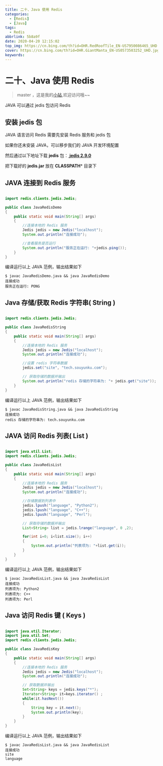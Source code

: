 ```yaml
---
title: 二十、Java 使用 Redis
categories:
  - [Redis]
  - [Java]
tags:
  - Redis
abbrlink: 5b8a9f
date: 2020-04-20 12:15:02
top_img: https://cn.bing.com/th?id=OHR.RedRoofTile_EN-US7950086465_UHD.jpg
cover: https://cn.bing.com/th?id=OHR.GiantManta_EN-US0573503252_UHD.jpg
keywords:  
---
```

# 二十、Java 使用 Redis
> master ，这是我的[小站](https://www.tryrun.top),欢迎访问哦~~

JAVA 可以通过 jedis 包访问 Redis

## 安装 jedis 包

JAVA 语言访问 Redis 需要先安装 Redis 服务和 jedis 包

如果你还未安装 JAVA，可以移步我们的 JAVA 开发环境配置

然后通过以下地址下载 **jedis** 包：[ **jedis 2.9.0**](https://mvnrepository.com/artifact/redis.clients/jedis)

把下载好的 **jedis.jar** 放在 **CLASSPATH*** 目录下

## JAVA 连接到 Redis 服务

```JAVA

import redis.clients.jedis.Jedis;

public class JavaRedisDemo 
{
    public static void main(String[] args) 
    {
        //连接本地的 Redis 服务
        Jedis jedis = new Jedis("localhost");
        System.out.println("连接成功");

        //查看服务是否运行
        System.out.println("服务正在运行: "+jedis.ping());
    }
}
```

编译运行以上 JAVA 范例，输出结果如下

```
$ javac JavaRedisDemo.java && java JavaRedisDemo
连接成功
服务正在运行: PONG
```

## Java 存储/获取 Redis 字符串( String )

```JAVA

import redis.clients.jedis.Jedis;

public class JavaRedisString 
{
    public static void main(String[] args) 
    {
        //连接本地的 Redis 服务
        Jedis jedis = new Jedis("localhost");
        System.out.println("连接成功");

        //设置 redis 字符串数据
        jedis.set("site", "tech.souyunku.com");

        // 获取存储的数据并输出
        System.out.println("redis 存储的字符串为: "+ jedis.get("site"));
    }
}
```

编译运行以上 JAVA 范例，输出结果如下

```
$ javac JavaRedisString.java && java JavaRedisString
连接成功
redis 存储的字符串为: tech.souyunku.com
```

## JAVA 访问 Redis 列表( List )

```JAVA

import java.util.List;
import redis.clients.jedis.Jedis;

public class JavaRedisList
{
    public static void main(String[] args)
    {
        //连接本地的 Redis 服务
        Jedis jedis = new Jedis("localhost");
        System.out.println("连接成功");

        //存储数据到列表中
        jedis.lpush("language", "Python2");
        jedis.lpush("language", "C++");
        jedis.lpush("language", "Perl");

        // 获取存储的数据并输出
        List<String> list = jedis.lrange("language", 0 ,2);

        for(int i=0; i<list.size(); i++) 
        {
            System.out.println("列表项为: "+list.get(i));
        }
    }
}
```

编译运行以上 JAVA 范例，输出结果如下

```
$ javac JavaRedisList.java && java JavaRedisList
连接成功
列表项为: Python2
列表项为: C++
列表项为: Perl
```

## Java 访问 Redis 键 ( Keys )

```JAVA

import java.util.Iterator;
import java.util.Set;
import redis.clients.jedis.Jedis;

public class JavaRedisKey
{
    public static void main(String[] args)
    {
        //连接本地的 Redis 服务
        Jedis jedis = new Jedis("localhost");
        System.out.println("连接成功");

        // 获取数据并输出
        Set<String> keys = jedis.keys("*"); 
        Iterator<String> it=keys.iterator() ;   
        while(it.hasNext())
        {   
            String key = it.next();   
            System.out.println(key);   
        }
    }
}
```

编译运行以上 JAVA 范例，输出结果如下

```
$ javac JavaRedisList.java && java JavaRedisList
连接成功
site
language
```